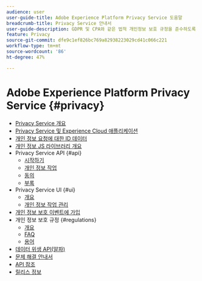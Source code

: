 ```yaml
---
audience: user
user-guide-title: Adobe Experience Platform Privacy Service 도움말
breadcrumb-title: Privacy Service 안내서
user-guide-description: GDPR 및 CPA와 같은 법적 개인정보 보호 규정을 준수하도록 고객 데이터 요청을 관리합니다.
feature: Privacy
source-git-commit: dfe9c1ef826bc769a82938223029cd41c066c221
workflow-type: tm+mt
source-wordcount: '86'
ht-degree: 47%

---
```



# Adobe Experience Platform Privacy Service {#privacy}

* [Privacy Service 개요](home.md)
* [Privacy Service 및 Experience Cloud 애플리케이션](experience-cloud-apps.md)
* [개인 정보 요청에 대한 ID 데이터](identity-data.md)
* [개인 정보 JS 라이브러리 개요](js-library.md)
* Privacy Service API {#api}
   * [시작하기](api/getting-started.md)
   * [개인 정보 작업](api/privacy-jobs.md)
   * [동의](api/consent.md)
   * [부록](api/appendix.md)
* Privacy Service UI {#ui}
   * [개요](ui/overview.md)
   * [개인 정보 작업 관리](ui/user-guide.md)
* [개인 정보 보호 이벤트에 가입](privacy-events.md)
* 개인 정보 보호 규정 {#regulations}
   * [개요](regulations/overview.md)
   * [FAQ](regulations/faq.md)
   * [용어](regulations/terminology.md)
* [데이터 위생 API(알파)](data-hygiene-api.md)
* [문제 해결 안내서](troubleshooting-guide.md)
* [API 참조](https://www.adobe.io/experience-platform-apis/references/privacy-service/)
* [릴리스 정보](release-notes.md)
